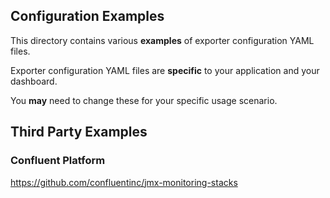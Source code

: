 Configuration Examples
---

This directory contains various **examples** of exporter configuration YAML files.

Exporter configuration YAML files are **specific** to your application and your dashboard.

You **may** need to change these for your specific usage scenario.

Third Party Examples
---

### Confluent Platform

https://github.com/confluentinc/jmx-monitoring-stacks
